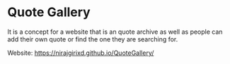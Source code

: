 # Quote Gallery

It is a concept for a website that is an quote archive as well as people can add their own quote or find the one they are searching for.

Website: https://nirajgirixd.github.io/QuoteGallery/

